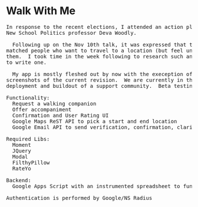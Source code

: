 # Walk With Me
<pre>
In response to the recent elections, I attended an action planning meeting hosted by (among others) 
New School Politics professor Deva Woodly.  

  Following up on the Nov 10th talk, it was expressed that there would be interest in an app which 
matched people who want to travel to a location (but feel unsafe) with those who would accompany 
them.  I took time in the week following to research such an app and, not finding a suitable match, 
to write one.
 
  My app is mostly fleshed out by now with the exeception of a mobile interface. Provided are JPEG
screenshots of the current revision.  We are currently in the initial stages of a university wide 
deployment and buildout of a support community.  Beta testing should begin in the next semester.

Functionality:
  Request a walking companion
  Offer accompaniment
  Confirmation and User Rating UI
  Google Maps ReST API to pick a start and end location
  Google Email API to send verification, confirmation, clarification emails

Required Libs:
  Moment
  JQuery
  Modal
  FilthyPillow
  RateYo
  
Backend:
  Google Apps Script with an instrumented spreadsheet to function as a DB store.
  
Authentication is performed by Google/NS Radius 
</pre>
